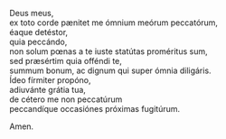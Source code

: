 Deus meus,\
ex toto corde pænitet me ómnium meórum peccatórum,\
éaque detéstor,\
quia peccándo,\
non solum pœnas a te iuste statútas proméritus sum,\
sed præsértim quia offéndi te,\
summum bonum, ac dignum qui super ómnia diligáris.\
Ídeo fírmiter propóno,\
adiuvánte grátia tua,\
de cétero me non peccatúrum\
peccandíque occasiónes próximas fugitúrum.

Amen.
